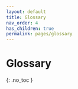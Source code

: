 ```yaml
---
layout: default
title: Glossary
nav_order: 4
has_children: true
permalink: pages/glossary
---
```


# Glossary
{: .no_toc }
